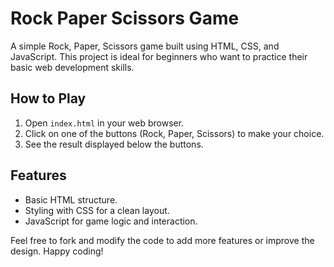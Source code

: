 # Rock Paper Scissors Game

A simple Rock, Paper, Scissors game built using HTML, CSS, and JavaScript. This project is ideal for beginners who want to practice their basic web development skills.

## How to Play

1. Open `index.html` in your web browser.
2. Click on one of the buttons (Rock, Paper, Scissors) to make your choice.
3. See the result displayed below the buttons.

## Features

- Basic HTML structure.
- Styling with CSS for a clean layout.
- JavaScript for game logic and interaction.

Feel free to fork and modify the code to add more features or improve the design. 
Happy coding!

